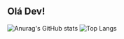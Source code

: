 ## Olá Dev!  

![Anurag's GitHub stats](https://github-readme-stats.vercel.app/api?username=italoszc&show_icon=true&theme=dark)
![Top Langs](https://github-readme-stats.vercel.app/api/top-langs/?username=iatloszc&layout=compact&icon=true&theme=dark)
